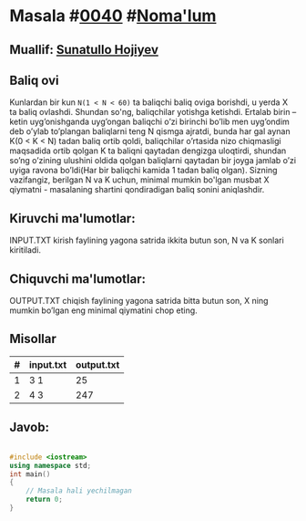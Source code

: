 <h1>Masala #<a href="https://robocontest.uz/tasks/0040">0040</a> #<a href="https://robocontest.uz/tasks?category=1">Noma'lum</a></h1>
<h2> Muallif: <a href="https://robocontest.uz/profile/sunnat">Sunatullo Hojiyev</a></h2>
<h2>Baliq ovi</h2>
<p>Kunlardan bir kun <code>N(1 &lt; N &lt; 60)</code> ta baliqchi baliq oviga borishdi, u yerda X ta baliq ovlashdi. Shundan so'ng, baliqchilar yotishga ketishdi. Ertalab birin – ketin uyg’onishganda uyg’ongan baliqchi o’zi birinchi bo’lib men uyg’ondim deb o’ylab to’plangan baliqlarni teng N qismga ajratdi, bunda har gal aynan K(0 < K < N) tadan baliq ortib qoldi, baliqchilar o’rtasida nizo chiqmasligi maqsadida ortib qolgan K ta baliqni qaytadan dengizga uloqtirdi, shundan so’ng o’zining ulushini oldida qolgan baliqlarni qaytadan bir joyga jamlab o’zi uyiga ravona bo’ldi(Har bir baliqchi kamida 1 tadan baliq olgan).
Sizning vazifangiz, berilgan N va K uchun, minimal mumkin bo'lgan musbat X qiymatni - masalaning shartini qondiradigan baliq sonini aniqlashdir.</p>
<h2>Kiruvchi ma'lumotlar:</h2>
<p>INPUT.TXT kirish faylining yagona satrida ikkita butun son, N va K sonlari kiritiladi.</p>
<h2>Chiquvchi ma'lumotlar:</h2>
<p>OUTPUT.TXT chiqish faylining yagona satrida bitta butun son, X ning mumkin bo’lgan eng minimal qiymatini chop eting.</p>
<h2>Misollar</h2>
<table>
    <thead>
        <tr>
            <th>#</th>
            <th>input.txt</th>
            <th>output.txt</th>
        </tr>
    </thead>
    <tbody>
            <tr>
                <td>1</td>
                <td>3 1</td>
                <td>25</td>
            </tr>
            <tr>
                <td>2</td>
                <td>4 3</td>
                <td>247</td>
            </tr>
    </tbody>
    </table>
    
<h2>Javob:</h2>

######
```cpp
#include <iostream>
using namespace std;
int main()
{
    // Masala hali yechilmagan
    return 0;
}
```
